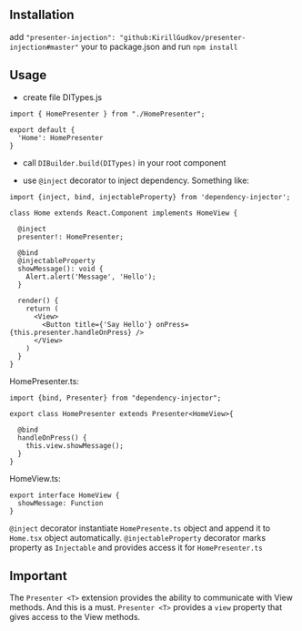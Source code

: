 
## Installation
add `"presenter-injection": "github:KirillGudkov/presenter-injection#master"`
your to package.json and run `npm install`
## Usage

- create file DITypes.js
```
import { HomePresenter } from "./HomePresenter";

export default {
  'Home': HomePresenter
}

```

- call `DIBuilder.build(DITypes)` in your root component

- use `@inject` decorator to inject dependency. Something like:
```
import {inject, bind, injectableProperty} from 'dependency-injector';

class Home extends React.Component implements HomeView {

  @inject 
  presenter!: HomePresenter;

  @bind
  @injectableProperty
  showMessage(): void {
    Alert.alert('Message', 'Hello');
  }

  render() {
    return (
      <View>
        <Button title={'Say Hello'} onPress={this.presenter.handleOnPress} />
      </View>
    )
  }
}

```


HomePresenter.ts:

```
import {bind, Presenter} from "dependency-injector";

export class HomePresenter extends Presenter<HomeView>{

  @bind
  handleOnPress() {
    this.view.showMessage();
  }
}
```

HomeView.ts:
```
export interface HomeView {
  showMessage: Function
}
```

`@inject` decorator instantiate `HomePresente.ts` 
object and append it to `Home.tsx` object automatically.
`@injectableProperty` decorator marks property as `Injectable` 
and provides access it for `HomePresenter.ts`

## Important
The `Presenter <T>` extension provides the ability to communicate with View methods. 
And this is a must. `Presenter <T>` provides a `view` property that gives 
access to the View methods.
